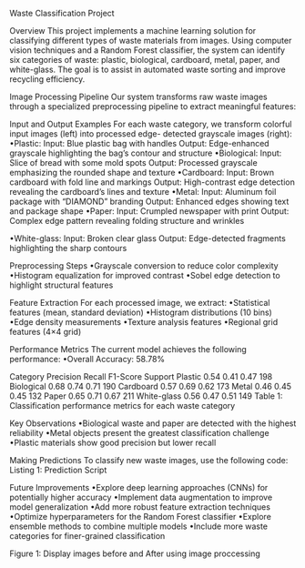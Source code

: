 Waste Classification Project



Overview
This project implements a machine learning solution for classifying different types of waste materials from images. Using computer vision techniques and a Random Forest classifier, the system can identify six categories of waste: plastic, biological, cardboard, metal, paper, and white-glass. The goal is to assist in automated waste sorting and improve recycling efficiency.

Image Processing Pipeline
Our system transforms raw waste images through a specialized preprocessing pipeline to extract meaningful features:

Input and Output Examples
For each waste category, we transform colorful input images (left) into processed edge- detected grayscale images (right):
•Plastic:
Input: Blue plastic bag with handles
Output: Edge-enhanced grayscale highlighting the bag’s contour and structure
•Biological:
Input: Slice of bread with some mold spots
Output: Processed grayscale emphasizing the rounded shape and texture
•Cardboard:
Input: Brown cardboard with fold line and markings
Output: High-contrast edge detection revealing the cardboard’s lines and texture
•Metal:
Input: Aluminum foil package with “DIAMOND” branding
Output: Enhanced edges showing text and package shape
•Paper:
Input: Crumpled newspaper with print
Output: Complex edge pattern revealing folding structure and wrinkles

•White-glass:
Input: Broken clear glass
Output: Edge-detected fragments highlighting the sharp contours

Preprocessing Steps
•Grayscale conversion to reduce color complexity
•Histogram equalization for improved contrast
•Sobel edge detection to highlight structural features

Feature Extraction
For each processed image, we extract:
•Statistical features (mean, standard deviation)
•Histogram distributions (10 bins)
•Edge density measurements
•Texture analysis features
•Regional grid features (4×4 grid)

Performance Metrics
The current model achieves the following performance:
•Overall Accuracy: 58.78%


Category	Precision	Recall	F1-Score	Support
Plastic	0.54	0.41	0.47	198
Biological	0.68	0.74	0.71	190
Cardboard	0.57	0.69	0.62	173
Metal	0.46	0.45	0.45	132
Paper	0.65	0.71	0.67	211
White-glass	0.56	0.47	0.51	149
Table 1: Classification performance metrics for each waste category

Key Observations
•Biological waste and paper are detected with the highest reliability
•Metal objects present the greatest classification challenge
•Plastic materials show good precision but lower recall

Making Predictions
To classify new waste images, use the following code:
Listing 1: Prediction Script

Future Improvements
•Explore deep learning approaches (CNNs) for potentially higher accuracy
•Implement data augmentation to improve model generalization
•Add more robust feature extraction techniques
•Optimize hyperparameters for the Random Forest classifier
•Explore ensemble methods to combine multiple models
•Include more waste categories for finer-grained classification


Figure 1: Display images before and After using image proccessing
